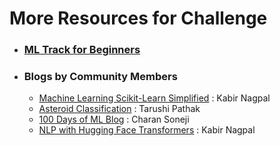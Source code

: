 # More Resources for Challenge 

- ### [ML Track for Beginners](https://github.com/kabirnagpal/ML-Track)

- ### Blogs by Community Members
    - [Machine Learning Scikit-Learn Simplified](https://medium.com/@21kabirnagpal/machine-learning-with-scikit-learn-simplified-64c178fa2502) : Kabir Nagpal
    - [Asteroid Classification](https://medium.com/analytics-vidhya/classifying-asteroids-using-ml-a-beginners-tale-part-1-f4385458f13) : Tarushi Pathak
    - [100 Days of ML Blog](https://medium.com/@charan.soneji.cls) : Charan Soneji
    - [NLP with Hugging Face Transformers](https://medium.com/nerd-for-tech/nlp-with-hugging-face-transformers-a41caadf6f2) : Kabir Nagpal
